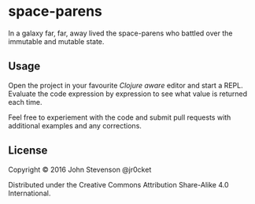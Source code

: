 # space-parens

In a galaxy far, far, away lived the space-parens who battled over the immutable and mutable state.



## Usage

Open the project in your favourite _Clojure aware_ editor and start a REPL.  Evaluate the code expression by expression to see what value is returned each time.

Feel free to experiement with the code and submit pull requests with additional examples and any corrections.


## License

Copyright © 2016 John Stevenson @jr0cket

Distributed under the Creative Commons Attribution Share-Alike 4.0 International.
